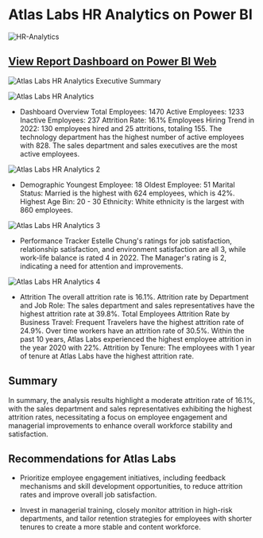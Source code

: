 # Atlas Labs HR Analytics on Power BI
![HR-Analytics](https://github.com/mikeolaniyi/Atlas-Labs-HR-Analytics/assets/120651356/758b7964-af6f-4c86-8894-84148ddf3f82)


## [View Report Dashboard on Power BI Web](https://app.powerbi.com/view?r=eyJrIjoiY2E0ZjEzMmEtNTRlMy00Zjk1LWFmMTYtOWY1ODM2NDk1MDRmIiwidCI6IjEyMWFkMTYxLTk3MTAtNDQ3Ny1iYjZlLWJmZWNlMmMyMmFjOSJ9)
![Atlas Labs HR Analytics Executive Summary](https://github.com/mikeolaniyi/Atlas-Labs-HR-Analytics/assets/120651356/6ee5ca92-c632-46d7-b57a-1f3f5623526f)


![Atlas Labs HR Analytics](https://github.com/mikeolaniyi/Atlas-Labs-HR-Analytics/assets/120651356/36c9d726-3dff-47c8-8f8d-f54d5b8ec785)
- Dashboard Overview
Total Employees: 1470
Active Employees: 1233
Inactive Employees: 237
Attrition Rate: 16.1%
Employees Hiring Trend in 2022: 130 employees hired and 25 attritions, totaling 155.
The technology department has the highest number of active employees with 828.
The sales department and sales executives are the most active employees.


![Atlas Labs HR Analytics 2](https://github.com/mikeolaniyi/Atlas-Labs-HR-Analytics/assets/120651356/9b329c00-222d-4702-8239-0e733eda6e53)
- Demographic
Youngest Employee: 18
Oldest Employee: 51
Marital Status: Married is the highest with 624 employees, which is 42%.
Highest Age Bin: 20 - 30
Ethnicity: White ethnicity is the largest with 860 employees.


![Atlas Labs HR Analytics 3](https://github.com/mikeolaniyi/Atlas-Labs-HR-Analytics/assets/120651356/f5878763-d321-49f5-b9fd-dd9434f3df06)
- Performance Tracker
Estelle Chung's ratings for job satisfaction, relationship satisfaction, and environment satisfaction are all 3, while work-life balance is rated 4 in 2022.
The Manager's rating is 2, indicating a need for attention and improvements.



![Atlas Labs HR Analytics 4](https://github.com/mikeolaniyi/Atlas-Labs-HR-Analytics/assets/120651356/77769f51-7878-470c-905b-d8dfebde3d02)
- Attrition
The overall attrition rate is 16.1%.
Attrition rate by Department and Job Role: The sales department and sales representatives have the highest attrition rate at 39.8%.
Total Employees Attrition Rate by Business Travel: Frequent Travelers have the highest attrition rate of 24.9%.
Over time workers have an attrition rate of 30.5%.
Within the past 10 years, Atlas Labs experienced the highest employee attrition in the year 2020 with 22%.
Attrition by Tenure: The employees with 1 year of tenure at Atlas Labs have the highest attrition rate.



## Summary
In summary, the analysis results highlight a moderate attrition rate of 16.1%, with the sales department and sales representatives exhibiting the highest attrition rates, necessitating a focus on employee engagement and managerial improvements to enhance overall workforce stability and satisfaction.


## Recommendations for Atlas Labs

- Prioritize employee engagement initiatives, including feedback mechanisms and skill development opportunities, to reduce attrition rates and improve overall job satisfaction.

- Invest in managerial training, closely monitor attrition in high-risk departments, and tailor retention strategies for employees with shorter tenures to create a more stable and content workforce.

